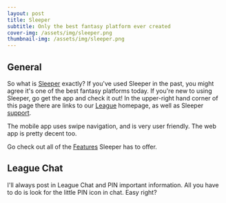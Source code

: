 ```yaml
---
layout: post
title: Sleeper
subtitle: Only the best fantasy platform ever created
cover-img: /assets/img/sleeper.png
thumbnail-img: /assets/img/sleeper.png
---
```

## General
So what is [Sleeper](https://sleeper.app/) exactly? If you've used Sleeper in the past, you might agree it's one of the best fantasy platforms today. If you're new to using Sleeper, go get the app and check it out! In the upper-right hand corner of this page there are links to our [League](https://sleeper.app/leagues/728678177018347520) homepage, as well as Sleeper [support](https://support.sleeper.app/en/).

The mobile app uses swipe navigation, and is very user friendly. The web app is pretty decent too.

Go check out all of the [Features](https://sleeper.app/fantasy-football) Sleeper has to offer.

## League Chat
I'll always post in League Chat and PIN important information. All you have to do is look for the little PIN icon in chat. Easy right?